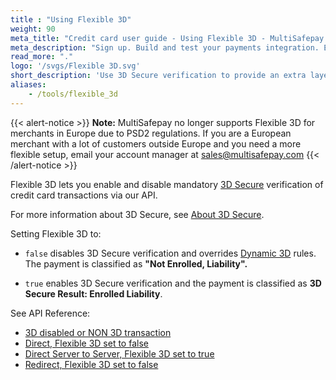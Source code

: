 ```yaml
---
title : "Using Flexible 3D"
weight: 90
meta_title: "Credit card user guide - Using Flexible 3D - MultiSafepay Docs"
meta_description: "Sign up. Build and test your payments integration. Explore our products and services. Use our API Reference, SDKs, and wrappers. Get support."
read_more: "."
logo: '/svgs/Flexible 3D.svg'
short_description: 'Use 3D Secure verification to provide an extra layer of security to credit card payments'
aliases: 
    - /tools/flexible_3d
---
```


{{< alert-notice >}}
**Note:** MultiSafepay no longer supports Flexible 3D for merchants in Europe due to PSD2 regulations. If you are a European merchant with a lot of customers outside Europe and you need a more flexible setup, email your account manager at <sales@multisafepay.com>
{{< /alert-notice >}}

Flexible 3D lets you enable and disable mandatory [3D Secure](/payments/methods/credit-and-debit-cards/user-guide/glossary/) verification of credit card transactions via our API.

For more information about 3D Secure, see [About 3D Secure](/security-and-legal/payment-regulations/about-3d-secure).

Setting Flexible 3D to:

- `false` disables 3D Secure verification and overrides [Dynamic 3D](/payments/features/server-to-server) rules. The payment is classified as **"Not Enrolled, Liability".**

- `true` enables 3D Secure verification and the payment is classified as **3D Secure Result: Enrolled Liability**.

See API Reference:

- [3D disabled or NON 3D transaction](/api/#3d-disabled-or-non-3d-transaction)
- [Direct, Flexible 3D set to false](/api/#direct-flexible-3d-set-on-_false_)
- [Direct Server to Server, Flexible 3D set to true](/api/#direct-server-to-server-flexible-3d-set-on-_true_)
- [Redirect, Flexible 3D set to false](/api/#redirect-flexible-3d-set-on-_false_)


